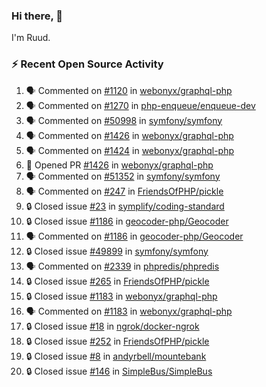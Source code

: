 ### Hi there, 👋

I'm Ruud.
 
### :zap: Recent Open Source Activity

<!--START_SECTION:activity-->
1. 🗣 Commented on [#1120](https://github.com/webonyx/graphql-php/pull/1120#issuecomment-1678503540) in [webonyx/graphql-php](https://github.com/webonyx/graphql-php)
2. 🗣 Commented on [#1270](https://github.com/php-enqueue/enqueue-dev/issues/1270#issuecomment-1677219584) in [php-enqueue/enqueue-dev](https://github.com/php-enqueue/enqueue-dev)
3. 🗣 Commented on [#50998](https://github.com/symfony/symfony/pull/50998#issuecomment-1677133330) in [symfony/symfony](https://github.com/symfony/symfony)
4. 🗣 Commented on [#1426](https://github.com/webonyx/graphql-php/pull/1426#issuecomment-1676951287) in [webonyx/graphql-php](https://github.com/webonyx/graphql-php)
5. 🗣 Commented on [#1424](https://github.com/webonyx/graphql-php/issues/1424#issuecomment-1676943584) in [webonyx/graphql-php](https://github.com/webonyx/graphql-php)
6. 💪 Opened PR [#1426](https://github.com/webonyx/graphql-php/pull/1426) in [webonyx/graphql-php](https://github.com/webonyx/graphql-php)
7. 🗣 Commented on [#51352](https://github.com/symfony/symfony/pull/51352#issuecomment-1675861157) in [symfony/symfony](https://github.com/symfony/symfony)
8. 🗣 Commented on [#247](https://github.com/FriendsOfPHP/pickle/issues/247#issuecomment-1675832360) in [FriendsOfPHP/pickle](https://github.com/FriendsOfPHP/pickle)
9. 🔒 Closed issue [#23](https://github.com/symplify/coding-standard/issues/23) in [symplify/coding-standard](https://github.com/symplify/coding-standard)
10. 🔒 Closed issue [#1186](https://github.com/geocoder-php/Geocoder/issues/1186) in [geocoder-php/Geocoder](https://github.com/geocoder-php/Geocoder)
11. 🗣 Commented on [#1186](https://github.com/geocoder-php/Geocoder/issues/1186#issuecomment-1675770482) in [geocoder-php/Geocoder](https://github.com/geocoder-php/Geocoder)
12. 🔒 Closed issue [#49899](https://github.com/symfony/symfony/issues/49899) in [symfony/symfony](https://github.com/symfony/symfony)
13. 🗣 Commented on [#2339](https://github.com/phpredis/phpredis/issues/2339#issuecomment-1675769477) in [phpredis/phpredis](https://github.com/phpredis/phpredis)
14. 🔒 Closed issue [#265](https://github.com/FriendsOfPHP/pickle/issues/265) in [FriendsOfPHP/pickle](https://github.com/FriendsOfPHP/pickle)
15. 🔒 Closed issue [#1183](https://github.com/webonyx/graphql-php/issues/1183) in [webonyx/graphql-php](https://github.com/webonyx/graphql-php)
16. 🗣 Commented on [#1183](https://github.com/webonyx/graphql-php/issues/1183#issuecomment-1675769089) in [webonyx/graphql-php](https://github.com/webonyx/graphql-php)
17. 🔒 Closed issue [#18](https://github.com/ngrok/docker-ngrok/issues/18) in [ngrok/docker-ngrok](https://github.com/ngrok/docker-ngrok)
18. 🔒 Closed issue [#252](https://github.com/FriendsOfPHP/pickle/issues/252) in [FriendsOfPHP/pickle](https://github.com/FriendsOfPHP/pickle)
19. 🔒 Closed issue [#8](https://github.com/andyrbell/mountebank/issues/8) in [andyrbell/mountebank](https://github.com/andyrbell/mountebank)
20. 🔒 Closed issue [#146](https://github.com/SimpleBus/SimpleBus/issues/146) in [SimpleBus/SimpleBus](https://github.com/SimpleBus/SimpleBus)
<!--END_SECTION:activity-->
